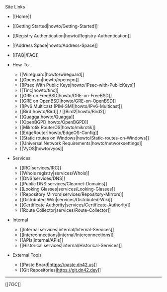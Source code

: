 <div class='toc-title'>Site Links</div>

 * [[Home]]
  * [[Getting Started|howto/Getting-Started]]
  * [[Registry Authentication|howto/Registry-Authentication]]
  * [[Address Space|howto/Address-Space]]
  * [[FAQ|/FAQ]]

* How-To
  * [[Wireguard|howto/wireguard]]
  * [[Openvpn|howto/openvpn]]
  * [[IPsec With Public Keys|howto/IPsec-with-PublicKeys]]
  * [[Tinc|howto/tinc]]
  * [[GRE on FreeBSD|howto/GRE-on-FreeBSD]]
  * [[GRE on OpenBSD|howto/GRE-on-OpenBSD]]
  * [[IPv6 Multicast (PIM-SM)|howto/IPv6-Multicast]]
  * [[Bird|howto/Bird]] / [[Bird2|howto/Bird2]]
  * [[Quagga|howto/Quagga]]
  * [[OpenBGPD|howto/OpenBGPD]]
  * [[Mikrotik RouterOS|howto/mikrotik]]
  * [[EdgeRouter|howto/EdgeOS-Config]]
  * [[Static routes on Windows|howto/Static-routes-on-Windows]]
  * [[Universal Network Requirements|howto/networksettings]]
  * [[VyOS|howto/vyos]]

* Services
  * [[IRC|services/IRC]]
  * [[Whois registry|services/Whois]]
  * [[DNS|services/DNS]]
  * [[Public DNS|services/Clearnet-Domains]]
  * [[Looking Glasses|services/Looking-Glasses]]
  * [[Repository Mirrors|services/Repository-Mirrors]]
  * [[Distributed Wiki|services/Distributed-Wiki]]
  * [[Certificate Authority|services/Certificate-Authority]]
  * [[Route Collector|services/Route-Collector]]

* Internal
  * [[Internal services|internal/Internal-Services]]
  * [[Interconnections|internal/Interconnections]]
  * [[APIs|internal/APIs]]
  * [[Historical services|internal/Historical-Services]]

* External Tools
  * [[Paste Board|https://paste.dn42.us]]
  * [[Git Repositories|https://git.dn42.dev]]

--------------

[[_TOC_]]
